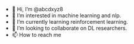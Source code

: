 - 👋 Hi, I’m @abcdxyz8
- 👀 I’m interested in machine learning and nlp.
- 🌱 I’m currently learning reinforcement learning.
- 💞️ I’m looking to collaborate on DL researchers.
- 📫 How to reach me

<!---
abcdxyz8/abcdxyz8 is a ✨ special ✨ repository because its `README.md` (this file) appears on your GitHub profile.
You can click the Preview link to take a look at your changes.
--->
